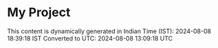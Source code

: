 # My Project

This content is dynamically generated in Indian Time (IST): 2024-08-08 18:39:18 IST
Converted to UTC: 2024-08-08 13:09:18 UTC
